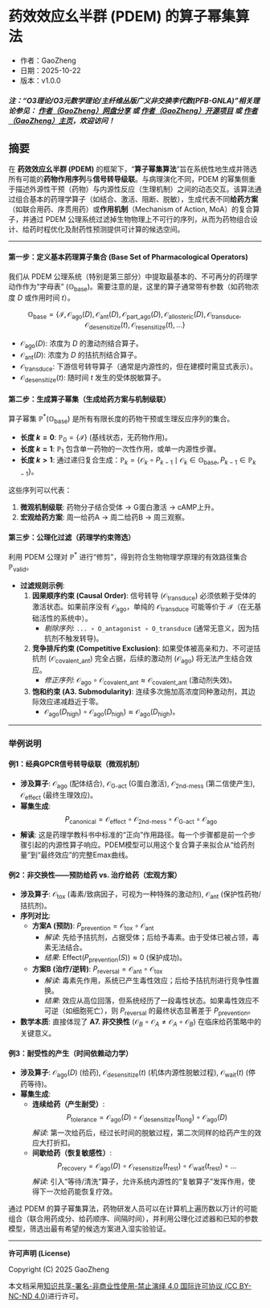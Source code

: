 # 药效效应幺半群 (PDEM) 的算子幂集算法

- 作者：GaoZheng
- 日期：2025-10-22
- 版本：v1.0.0

#### ***注：“O3理论/O3元数学理论/主纤维丛版广义非交换李代数(PFB-GNLA)”相关理论参见： [作者（GaoZheng）网盘分享](https://drive.google.com/drive/folders/1lrgVtvhEq8cNal0Aa0AjeCNQaRA8WERu?usp=sharing) 或 [作者（GaoZheng）开源项目](https://github.com/CTaiDeng/open_meta_mathematical_theory) 或 [作者（GaoZheng）主页](https://mymetamathematics.blogspot.com)，欢迎访问！***

## 摘要
在 **药效效应幺半群 (PDEM)** 的框架下，“**算子幂集算法**”旨在系统性地生成并筛选所有可能的**药物作用序列**与**信号转导级联**。与病理演化不同，PDEM 的幂集侧重于描述外源性干预（药物）与内源性反应（生理机制）之间的动态交互。该算法通过组合基本的药理学算子（如结合、激活、阻断、脱敏），生成代表不同**给药方案**（如联合用药、序贯用药）或**作用机制**（Mechanism of Action, MoA）的复合算子，并通过 PDEM 公理系统过滤掉生物物理上不可行的序列，从而为药物组合设计、给药时程优化及耐药性预测提供可计算的候选空间。

---

#### **第一步：定义基本药理算子集合 (Base Set of Pharmacological Operators)**

我们从 PDEM 公理系统（特别是第三部分）中提取最基本的、不可再分的药理学动作作为“字母表” $(\mathbb O_{\text{base}})$。需要注意的是，这里的算子通常带有参数（如药物浓度 $D$ 或作用时间 $t$）。

$$
\mathbb O_{\text{base}} = \{ \mathcal I, \mathcal O_{\text{ago}}(D), \mathcal O_{\text{ant}}(D), \mathcal O_{\text{part\_ago}}(D), \mathcal O_{\text{allosteric}}(D), \mathcal O_{\text{transduce}}, \mathcal O_{\text{desensitize}}(t), \mathcal O_{\text{resensitize}}(t), \dots \}
$$

*   $\mathcal O_{\text{ago}}(D)$: 浓度为 $D$ 的激动剂结合算子。
*   $\mathcal O_{\text{ant}}(D)$: 浓度为 $D$ 的拮抗剂结合算子。
*   $\mathcal O_{\text{transduce}}$: 下游信号转导算子（通常是内源性的，但在建模时需显式表示）。
*   $\mathcal O_{\text{desensitize}}(t)$: 随时间 $t$ 发生的受体脱敏算子。

#### **第二步：生成算子幂集（生成给药方案与机制级联）**

算子幂集 $\mathbb P^*(\mathbb O_{\text{base}})$ 是所有有限长度的药物干预或生理反应序列的集合。

*   **长度 $k=0$**: $\mathbb P_0 = \{ \mathcal I \}$ (基线状态，无药物作用)。
*   **长度 $k=1$**: $\mathbb P_1$ 包含单一药物的一次性作用，或单一内源性步骤。
*   **长度 $k>1$**: 通过递归复合生成：$\mathbb P_k = \{ \mathcal O_{k} \circ P_{k-1} \mid \mathcal O_{k} \in \mathbb O_{\text{base}}, P_{k-1} \in \mathbb P_{k-1} \}$。

这些序列可以代表：
1.  **微观机制级联**: 药物分子结合受体 $\to$ G蛋白激活 $\to$ cAMP上升。
2.  **宏观给药方案**: 周一给药A $\to$ 周二给药B $\to$ 周三观察。

#### **第三步：公理化过滤（药理学约束筛选）**

利用 PDEM 公理对 $\mathbb P^*$ 进行“修剪”，得到符合生物物理学原理的有效路径集合 $\mathbb P_{\text{valid}}$。

*   **过滤规则示例**:
    1.  **因果顺序约束 (Causal Order)**: 信号转导 $(\mathcal O_{\text{transduce}})$ 必须依赖于受体的激活状态。如果前序没有 $\mathcal O_{\text{ago}}$，单纯的 $\mathcal O_{\text{transduce}}$ 可能等价于 $\mathcal I$（在无基础活性的系统中）。
        *   *剔除序列*: `... ∘ O_antagonist ∘ O_transduce` (通常无意义，因为拮抗剂不触发转导)。
    2.  **竞争排斥约束 (Competitive Exclusion)**: 如果受体被高亲和力、不可逆拮抗剂 $(\mathcal O_{\text{covalent\_ant}})$ 完全占据，后续的激动剂 $(\mathcal O_{\text{ago}})$ 将无法产生结合效应。
        *   *修正序列*: $\mathcal O_{\text{ago}} \circ \mathcal O_{\text{covalent\_ant}} \approx \mathcal O_{\text{covalent\_ant}}$ (激动剂失效)。
    3.  **饱和约束 (A3. Submodularity)**: 连续多次施加高浓度同种激动剂，其边际效应递减趋近于零。
        *   $\mathcal O_{\text{ago}}(D_{\text{high}}) \circ \mathcal O_{\text{ago}}(D_{\text{high}}) \approx \mathcal O_{\text{ago}}(D_{\text{high}})$。

---

### **举例说明**

#### **例1：经典GPCR信号转导级联（微观机制）**

*   **涉及算子**: $\mathcal O_{\text{ago}}$ (配体结合), $\mathcal O_{\text{G-act}}$ (G蛋白激活), $\mathcal O_{\text{2nd-mess}}$ (第二信使产生), $\mathcal O_{\text{effect}}$ (最终生理效应)。
*   **幂集生成**:
    $$ P_{\text{canonical}} = \mathcal O_{\text{effect}} \circ \mathcal O_{\text{2nd-mess}} \circ \mathcal O_{\text{G-act}} \circ \mathcal O_{\text{ago}} $$
*   **解读**: 这是药理学教科书中标准的“正向”作用路径。每一个步骤都是前一个步骤引起的内源性算子响应。PDEM模型可以用这个复合算子来拟合从“给药剂量”到“最终效应”的完整Emax曲线。

#### **例2：非交换性——预防给药 vs. 治疗给药（宏观方案）**

*   **涉及算子**: $\mathcal O_{\text{tox}}$ (毒素/致病因子，可视为一种特殊的激动剂), $\mathcal O_{\text{ant}}$ (保护性药物/拮抗剂)。
*   **序列对比**:
    *   **方案A (预防)**: $P_{\text{prevention}} = \mathcal O_{\text{tox}} \circ \mathcal O_{\text{ant}}$
        *   *解读*: 先给予拮抗剂，占据受体；后给予毒素。由于受体已被占领，毒素无法结合。
        *   *结果*: $\text{Effect}(P_{\text{prevention}}(S)) \approx 0$ (保护成功)。
    *   **方案B (治疗/逆转)**: $P_{\text{reversal}} = \mathcal O_{\text{ant}} \circ \mathcal O_{\text{tox}}$
        *   *解读*: 毒素先作用，系统已产生毒性效应；后给予拮抗剂进行竞争性置换。
        *   *结果*: 效应从高位回落，但系统经历了一段毒性状态。如果毒性效应不可逆（如细胞死亡），则 $P_{\text{reversal}}$ 的最终状态显著差于 $P_{\text{prevention}}$。
*   **数学本质**: 直接体现了 **A7. 非交换性** ($\mathcal O_B \circ \mathcal O_A \neq \mathcal O_A \circ \mathcal O_B$) 在临床给药策略中的关键意义。

#### **例3：耐受性的产生（时间依赖动力学）**

*   **涉及算子**: $\mathcal O_{\text{ago}}(D)$ (给药), $\mathcal O_{\text{desensitize}}(t)$ (机体内源性脱敏过程), $\mathcal O_{\text{wait}}(t)$ (停药等待)。
*   **幂集生成**:
    *   **连续给药（产生耐受）**:
        $$ P_{\text{tolerance}} = \mathcal O_{\text{ago}}(D) \circ \mathcal O_{\text{desensitize}}(t_{\text{long}}) \circ \mathcal O_{\text{ago}}(D) $$
        *解读*: 第一次给药后，经过长时间的脱敏过程，第二次同样的给药产生的效应大打折扣。
    *   **间歇给药（恢复敏感性）**:
        $$ P_{\text{recovery}} = \mathcal O_{\text{ago}}(D) \circ \mathcal O_{\text{resensitize}}(t_{\text{rest}}) \circ \mathcal O_{\text{wait}}(t_{\text{rest}}) \circ \dots $$
        *解读*: 引入“等待/清洗”算子，允许系统内源性的“复敏算子”发挥作用，使得下一次给药能恢复疗效。

通过 PDEM 的算子幂集算法，药物研发人员可以在计算机上遍历数以万计的可能组合（联合用药成分、给药顺序、间隔时间），并利用公理化过滤器和已知的参数模型，筛选出最有希望的候选方案进入湿实验验证。

---

**许可声明 (License)**

Copyright (C) 2025 GaoZheng

本文档采用[知识共享-署名-非商业性使用-禁止演绎 4.0 国际许可协议 (CC BY-NC-ND 4.0)](https://creativecommons.org/licenses/by-nc-nd/4.0/deed.zh-Hans)进行许可。

